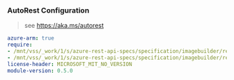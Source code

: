 ### AutoRest Configuration

> see https://aka.ms/autorest

``` yaml
azure-arm: true
require:
- /mnt/vss/_work/1/s/azure-rest-api-specs/specification/imagebuilder/resource-manager/readme.md
- /mnt/vss/_work/1/s/azure-rest-api-specs/specification/imagebuilder/resource-manager/readme.go.md
license-header: MICROSOFT_MIT_NO_VERSION
module-version: 0.5.0

```